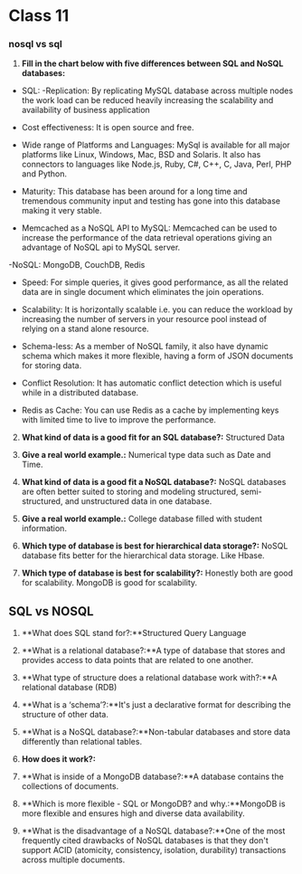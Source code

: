 # Class 11

### nosql vs sql

1. **Fill in the chart below with five differences between SQL and NoSQL databases:**

  - SQL:  -Replication: By replicating MySQL database across multiple nodes the work load can be reduced heavily increasing the scalability and availability of business application

  - Cost effectiveness: It is open source and free.
  
  - Wide range of Platforms and Languages: MySql is available for all major platforms like Linux, Windows, Mac, BSD and Solaris. It also has connectors to languages like Node.js, Ruby, C#, C++, C, Java, Perl, PHP and Python.

  - Maturity: This database has been around for a long time and tremendous community input and testing has gone into this database making it very stable.

  - Memcached as a NoSQL API to MySQL: Memcached can be used to increase the performance of the data retrieval operations giving an advantage of NoSQL api to MySQL server.

  -NoSQL: MongoDB, CouchDB, Redis

  - Speed: For simple queries, it gives good performance, as all the related data are in single document which eliminates the join operations.

  - Scalability: It is horizontally scalable i.e. you can reduce the workload by increasing the number of servers in your resource pool instead of relying on a stand alone resource.

  - Schema-less: As a member of NoSQL family, it also have dynamic schema which makes it more flexible, having a form of JSON documents for storing data.

  - Conflict Resolution: It has automatic conflict detection which is useful while in a distributed database.

  - Redis as Cache: You can use Redis as a cache by implementing keys with limited time to live to improve the performance.

2. **What kind of data is a good fit for an SQL database?:** Structured Data

3. **Give a real world example.:** Numerical type data such as Date and Time.

4. **What kind of data is a good fit a NoSQL database?:** NoSQL databases are often better suited to storing and modeling structured, semi-structured, and unstructured data in one database.

5. **Give a real world example.:** College database filled with student information.

6. **Which type of database is best for hierarchical data storage?:** NoSQL database fits better for the hierarchical data storage. Like Hbase.

7. **Which type of database is best for scalability?:** Honestly both are good for scalability. MongoDB is good for scalability.

## SQL vs NOSQL

1. **What does SQL stand for?:**Structured Query Language

2. **What is a relational database?:**A type of database that stores and provides access to data points that are related to one another. 

3. **What type of structure does a relational database work with?:**A relational database (RDB)

4. **What is a ‘schema’?:**It's just a declarative format for describing the structure of other data.

5. **What is a NoSQL database?:**Non-tabular databases and store data differently than relational tables.

6. **How does it work?:**

7. **What is inside of a MongoDB database?:**A database contains the collections of documents.

8. **Which is more flexible - SQL or MongoDB? and why.:**MongoDB is more flexible and ensures high and diverse data availability.

9. **What is the disadvantage of a NoSQL database?:**One of the most frequently cited drawbacks of NoSQL databases is that they don't support ACID (atomicity, consistency, isolation, durability) transactions across multiple documents.
